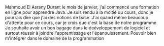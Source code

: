 Mahmoud El Asrany
Durant le mois de janvier, j'ai commencé une formation en ligne pour apprendre Java. Je suis rendu à la moitié du cours, donc je pourrais dire que j'ai des notions de base.
J'ai quand même beaucoup d'attente pour ce cours, car je crois que c'est la base de notre programme.
Je souhaite avoir un bon bagage dans le deéveloppement de logiciel et surtout réussir à  joindre l'apprentissage et l'épanouissement.
Pouvoir bien m'intégrer dans le domaine de la programmation